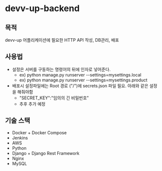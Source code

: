 # devv-up-backend

## 목적
devv-up 어플리케이션에 필요한 HTTP API 작성, DB관리, 배포

## 사용법
- 설정은 서버를 구동하는 명령어의 뒤에 인자로 넣어준다.
	- ex) python manage.py runserver --settings=mysettings.local
	- ex) python manage.py runserver --settings=mysettings.product
- 배포시 설정파일에는 Root 경로 ("/")에 secrets.json 파일 필요. 아래와 같은 설정을 해줘야함
	- "SECRET_KEY":"임의의 긴 비밀번호"
	- 추후 추가 예정

## 기술 스택
- Docker + Docker Compose
- Jenkins
- AWS
- Python
- Django + Django Rest Framework
- Nginx
- MySQL
